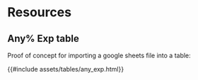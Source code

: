 # Resources

## Any% Exp table

Proof of concept for importing a google sheets file into a table:

{{#include assets/tables/any_exp.html}}
